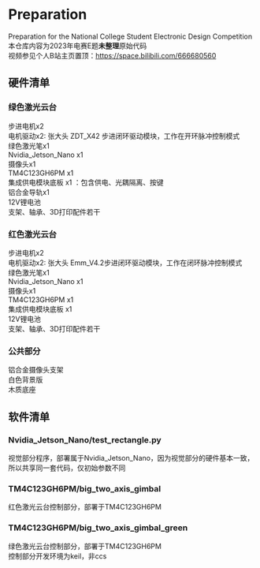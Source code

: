 # Preparation
Preparation for the National College Student Electronic Design Competition  
本仓库内容为2023年电赛E题**未整理**原始代码  
视频参见个人B站主页置顶：https://space.bilibili.com/666680560  
## 硬件清单
### 绿色激光云台
步进电机x2  
电机驱动x2: 张大头 ZDT_X42 步进闭环驱动模块，工作在开环脉冲控制模式  
绿色激光笔x1  
Nvidia_Jetson_Nano x1  
摄像头x1  
TM4C123GH6PM x1  
集成供电模块底板 x1 ：包含供电、光耦隔离、按键  
铝合金导轨x1  
12V锂电池  
支架、轴承、3D打印配件若干  
### 红色激光云台
步进电机x2  
电机驱动x2: 张大头 Emm_V4.2步进闭环驱动模块，工作在闭环脉冲控制模式  
绿色激光笔x1  
Nvidia_Jetson_Nano x1  
摄像头x1  
TM4C123GH6PM x1  
集成供电模块底板 x1  
12V锂电池<br>
支架、轴承、3D打印配件若干  
### 公共部分
铝合金摄像头支架  
白色背景版  
木质底座  
## 软件清单
### Nvidia_Jetson_Nano/test_rectangle.py
视觉部分程序，部署属于Nvidia_Jetson_Nano，因为视觉部分的硬件基本一致，所以共享同一套代码，仅初始参数不同  
### TM4C123GH6PM/big_two_axis_gimbal
红色激光云台控制部分，部署于TM4C123GH6PM  
### TM4C123GH6PM/big_two_axis_gimbal_green
绿色激光云台控制部分，部署于TM4C123GH6PM  
控制部分开发环境为keil，非ccs
